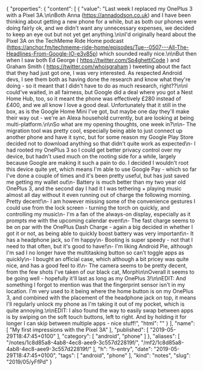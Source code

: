 {
  "properties": {
    "content": [
      {
        "value": "Last week I replaced my OnePlus 3 with a Pixel 3A.\n\nBoth Anna (https://annadodson.co.uk) and I have been thinking about getting a new phone for a while, but as both our phones were doing fairly ok, and we didn't want any unnecessary expenses, we decided to keep an eye out but not yet get anything.\n\nI'd originally heard about the Pixel 3A on the TechMeme Ride Home podcast (https://anchor.fm/techmeme-ride-home/episodes/Tue--0507---All-The-Headlines-From-Google-IO-e3v85p) which sounded really nice.\n\nBut then when I saw both Ed George ( https://twitter.com/Sp4ghettiCode ) and Graham Smith ( https://twitter.com/whoisgraham ) tweeting about the fact that they had just got one, I was very interested. As respected Android devs, I see them both as having done the research and know what they're doing - so it meant that I didn't have to do as much research, right??\n\nI could've waited, in all fairness, but Google did a deal where you got a Nest Home Hub, too, so it meant the phone was effectively £280 instead of £400, and we all know I love a good deal. Unfortunately that it still in the box, as is the Google Home Mini I've got, but maybe one day they'll make their way out - we're an Alexa household currently, but are looking at being multi-platform.\n\nSo what are my opening thoughts, one week in?\n\n- The migration tool was pretty cool, especially being able to just connect up another phone and have it sync, but for some reason my Google Play Store decided not to download anything so that didn't quite work as expected\n- I had rooted my OnePlus 3 so I could get better privacy control over my device, but hadn't used much on the rooting side for a while, largely because Google are making it such a pain to do. I decided I wouldn't root this device quite yet, which means I'm able to use Google Pay - which so far I've done a couple of times and it's been pretty useful, but has just saved me getting my wallet out\n- Battery is much better than my two year old OnePlus 3, and the second day I had it I was tethering + playing music almost all day without it even running out of charge the following morning. Pretty decent!\n- I am however missing some of the convenience gestures I could use from the lock screen - turning the torch on quickly, and controlling my music\n- I'm a fan of the always-on display, especially as it prompts me with the upcoming calendar event\n- The fast charge seems to be on par with the OnePlus Dash Charge - again a big decided in whether I got it or not, as being able to quickly boost battery was very important\n- It has a headphone jack, so I'm happy\n- Booting is super speedy - not that I need to that often, but it's good to have!\n- I'm liking Android Pie, although I'm sad I no longer have the multitasking button so can't toggle apps as quickly\n- I bought an official case, which although a bit pricey was quite nice, and has a good feel to it\n- The camera seems to be pretty decent, from the few shots I've taken of our black cat, Morph\n\nOverall it seems to be going well - hopefully it'll last as long as my OnePlus 3!\n\nEDIT: And something I forgot to mention was that the fingerprint sensor isn't in my location. I'm very used to it being where the home button is on my OnePlus 3, and combined with the placement of the headphone jack on top, it means I'll regularly unlock my phone as I'm taking it out of my pocket, which is quite annoying.\n\nEDIT: I also found the way to easily swap between apps is by swiping on the soft touch buttons, left to right. And by holding it for longer I can skip between multiple apps - nice stuff!",
        "html": ""
      }
    ],
    "name": [
      "My first impressions with the Pixel 3A"
    ],
    "published": [
      "2019-05-29T18:47:45+0100"
    ],
    "category": [
      "android",
      "phone"
    ]
  },
  "aliases": [
    "/notes/1c8d85a8-4ab8-4ec8-aee9-3c557d22819f/",
    "/mf2/1c8d85a8-4ab8-4ec8-aee9-3c557d22819f/"
  ],
  "h": "h-entry",
  "date": "2019-05-29T18:47:45+0100",
  "tags": [
    "android",
    "phone"
  ],
  "kind": "notes",
  "slug": "2019/05/yFfPd"
}
